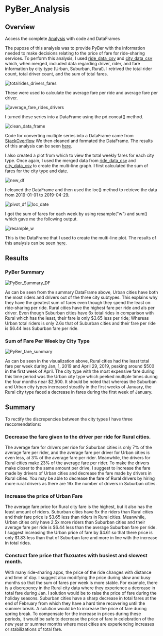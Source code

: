 # PyBer_Analysis

## Overview

Access the complete [Analysis](https://github.com/Lan-kdl/PyBer_Analysis/blob/main/PyBer_Challenge.ipynb) with code and DataFrames

The pupose of this analysis was to provide PyBer with the information needed to make decisions relating to the price of fare for ride-sharing services. To perform this analysis, I used [ride_data_csv](https://github.com/Lan-kdl/PyBer_Analysis/blob/main/Resources/ride_data.csv) and [city_data_csv](https://github.com/Lan-kdl/PyBer_Analysis/blob/main/Resources/city_data.csv) which, when merged, included data regarding driver, rider, and fare information by city type (Urban, Suburban, Rural). I retrived the total rider count, total driver count, and the sum of total fares.

![totalrides_drivers_fares](https://user-images.githubusercontent.com/95589611/152712015-f784597e-4de6-4ecf-b775-ca17a649a96a.png)

These were used to calculate the average fare per ride and average fare per driver. 

![average_fare_rides_drivers](https://user-images.githubusercontent.com/95589611/152712045-c9d7fc88-7cd0-4375-be13-1f2029e39516.png)

I turned these series into a DataFrame using the pd.concat() method.

![clean_data_frame](https://user-images.githubusercontent.com/95589611/152712074-3388f60e-cb02-44cf-bb77-055ab92bc09d.png)

Code for converting multiple series into a DataFrame came from [StackOverflow](https://stackoverflow.com/questions/39941321/create-dataframe-from-multiple-series)
We then cleaned and formated the DataFrame. The results of this analysis can be seen [here](https://github.com/Lan-kdl/PyBer_Analysis#results). 

I also created a plot from which to view the total weekly fares for each city type. Once again, I used the merged data from [ride_data_csv](https://github.com/Lan-kdl/PyBer_Analysis/blob/main/Resources/ride_data.csv) and [city_data_csv](https://github.com/Lan-kdl/PyBer_Analysis/blob/main/Resources/city_data.csv) to create the multi-line graph. I first calculated the sum of fares for the city type and date. 

![new_df](https://user-images.githubusercontent.com/95589611/152712362-dbd28e9c-8c06-4dd2-9588-ed86f4da613f.png)

I cleaned the DataFrame and then used the loc() method to retrieve the data from 2019-01-01 to 2019-04-29. 

![pivot_df](https://user-images.githubusercontent.com/95589611/152712419-1ce6b604-e589-4c7d-a1fc-34fc1d1ad329.png)
![loc_date](https://user-images.githubusercontent.com/95589611/152712426-c24883c4-5f58-4c62-9260-ced56dba30b6.png)

I got the sum of fares for each week by using resample("w") and sum() which gave me the following output. 

![resample_w](https://user-images.githubusercontent.com/95589611/152712442-a0d5c387-5821-4eb1-8ac4-85b356999366.png)

This is the DataFrame that I used to create the multi-line plot. The results of this analysis can be seen [here](https://github.com/Lan-kdl/PyBer_Analysis#results). 

## Results

### PyBer Summary 

![PyBer_Summary_DF](https://user-images.githubusercontent.com/95589611/152712775-4aa5f5a9-b457-4faa-ac9d-fd022831fede.png)

As can be seen from the summary DataFrame above, Urban cities have both the most riders and drivers out of the three city subtypes. This explains why they have the greatest sum of fares even though they spend the least on ride-sharing per ride. Rural cities have the highest fare per ride and als per driver. Even though Suburban cities have 6x total rides in comparison with Rural which has the least, their fare is only  $3.65 less per ride; Whereas Urban total riders is only 2.6x that of Suburban cities and their fare per ride is $6.44 less Suburban fare per ride. 

### Sum of Fare Per Week by City Type

![PyBer_fare_summary](https://user-images.githubusercontent.com/95589611/152712509-eb9e05fc-19d2-4621-910a-912ab9064370.png)

As can be seen in the visualization above, Rural cities had the least total fare per week during Jan, 1, 2019 and April 29, 2019, peaking around $500 in the first week of April. The city type with the most expensive fare during this time period was the Urban city type which peeked multiple times during the four months near $2,500. It should be noted that whereas the Suburban and Urban city types increased steadily in the first weeks of January, the Rural city type faced a decrease in fares during the first week of January. 

## Summary

To rectify the discrepencies between the city types I have three reccomendations: 

### Decrease the fare given to the driver per ride for Rural cities. 
The average fare for drivers per ride for Suburban cities is only 7% of the average fare per rider, and the average fare per driver for Urban cities is even less, at 3% of the average fare per rider. Meanwhile, the drivers for Rural cities make 23% of the average fare per rider. To make the drivers make closer to the same amount per drive, I suggest to increase the fare made by drivers of Urban cities and decrease the fare made by drivers in Rural cities. You may be able to decrease the fare of Rural drivers by hiring more rural drivers as there are 16x the number of drivers in Suburban cities. 

### Increase the price of Urban Fare
The average fare price for Rural city fare is the highest, but it also has the least amount of riders. Suburban cities have 5x the riders than Rural cities and their fare price is $3.65 less than riders in Rural cities. Meanwhile, Urban cities only have 2.5x more riders than Suburban cities and their average fare per ride is $6.44 less than the average Suburban fare per ride. I suggest increasing the Urban price of fare by $4.61 so that there price is only $1.83 less than that of Suburban fare and more in line with the increase in total rides. 

### Constuct fare price that fluxuates with busiest and slowest month. 
With many ride-sharing apps, the price of the ride changes with distance and time of day. I suggest also modifying the price during slow and busy months so that the sum of fares per week is more stable. For example, there is a discrepency in the Rural city data where they experience a decrease in total fare during Jan. I solution would be to raise the price of fare during the holiday seasons. Suburban cities have a sharp decrease in total fares at the end of February from which they have a hard time recovering until the summer break. A solution would be to increase the price of fare during spring break. To compensate for the increase in prices during these periods, it would be safe to decrease the price of fare in celebration of the new year or summer months where most cities are experiencing increases or stabilizations of total fare. 
